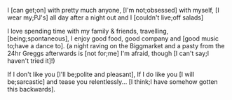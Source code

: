 I [can get;on] with pretty much anyone, [I'm not;obsessed] with myself, [I wear my;PJ's] all day after a night out and I [couldn't live;off salads]

I love spending time with my family & friends, travelling, [being;spontaneous], I enjoy good food, good company and [good music to;have a dance to]. (a night raving on the Biggmarket and a pasty from the 24hr Greggs afterwards is [not for;me] I'm afraid, though [I can't say;I haven't tried it]!)

If I don't like you [I'll be;polite and pleasant], If I do like you [I will be;sarcastic] and tease you relentlessly... [I think;I have somehow gotten this backwards].
